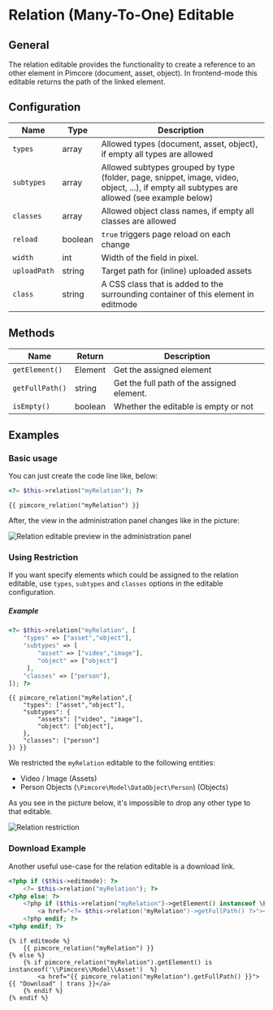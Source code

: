# Relation (Many-To-One) Editable

## General

The relation editable provides the functionality to create a reference to an other element in Pimcore (document, asset, object).
In frontend-mode this editable returns the path of the linked element.

## Configuration

| Name         | Type    | Description                                                                                                                                |
|--------------|---------|--------------------------------------------------------------------------------------------------------------------------------------------|
| `types`      | array   | Allowed types (document, asset, object), if empty all types are allowed                                                                    |
| `subtypes`   | array   | Allowed subtypes grouped by type (folder, page, snippet, image, video, object, ...), if empty all subtypes are allowed (see example below) |
| `classes`    | array   | Allowed object class names, if empty all classes are allowed                                                                               |
| `reload`     | boolean | `true` triggers page reload on each change                                                                                                 |
| `width`      | int     | Width of the field in pixel.                                                                                                               |
| `uploadPath` | string  | Target path for (inline) uploaded assets                                                                                                   |
| `class`      | string  | A CSS class that is added to the surrounding container of this element in editmode                                                         |

## Methods

| Name            | Return   | Description                                |
|-----------------|----------|--------------------------------------------|
| `getElement()`  | Element  | Get the assigned element                   |
| `getFullPath()` | string   | Get the full path of the assigned element. |
| `isEmpty()`     | boolean  | Whether the editable is empty or not       |

## Examples

### Basic usage

You can just create the code line like, below:

<div class="code-section">

```php 
<?= $this->relation("myRelation"); ?>
```

```twig
{{ pimcore_relation("myRelation") }}
```
</div>

After, the view in the administration panel changes like in the picture:

![Relation editable preview in the administration panel](../../img/href_backend_preview.png)

### Using Restriction

If you want specify elements which could be assigned to the relation editable, use `types`, `subtypes` and `classes`
options in the editable configuration.

##### Example

<div class="code-section">

```php
<?= $this->relation("myRelation", [
    "types" => ["asset","object"],
    "subtypes" => [
        "asset" => ["video","image"],
        "object" => ["object"]
     ],
    "classes" => ["person"],
]); ?>
```

```twig
{{ pimcore_relation("myRelation",{
    "types": ["asset","object"],
    "subtypes": {
        "assets": ["video", "image"],
        "object": ["object"],
    },
    "classes": ["person"]
}) }}
```
</div>





We restricted the `myRelation` editable to the following entities: 
* Video / Image (Assets) 
* Person Objects (`\Pimcore\Model\DataObject\Person`) (Objects) 
 
As you see in the picture below, it's impossible to drop any other type to that editable.

![Relation restriction](../../img/href_restriction_in_backend.png)

### Download Example

Another useful use-case for the relation editable is a download link. 

<div class="code-section">

```php
<?php if ($this->editmode): ?>
    <?= $this->relation("myRelation"); ?>
<?php else: ?>
    <?php if ($this->relation("myRelation")->getElement() instanceof \Pimcore\Model\Asset ): ?>
        <a href="<?= $this->relation("myRelation")->getFullPath() ?>"><?= $this->translate("Download") ?></a>
    <?php endif; ?>
<?php endif; ?>
```

```twig
{% if editmode %}
    {{ pimcore_relation("myRelation") }}
{% else %}
    {% if pimcore_relation("myRelation").getElement() is instanceof('\\Pimcore\\Model\\Asset')  %}
        <a href="{{ pimcore_relation("myRelation").getFullPath() }}">{{ "Download" | trans }}</a>
    {% endif %}
{% endif %}
```
</div>
